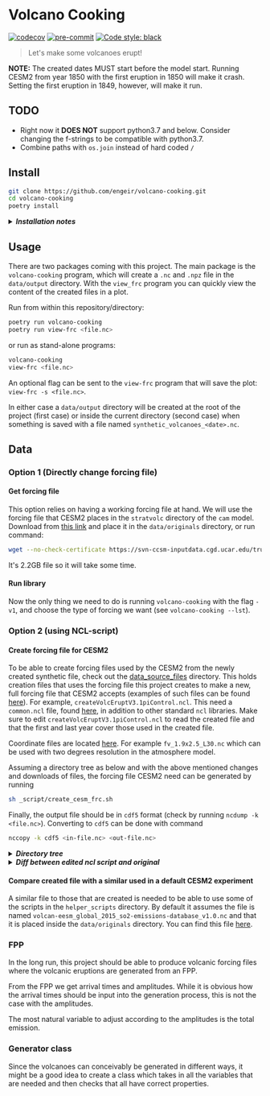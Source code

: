 # Volcano Cooking

[![codecov](https://codecov.io/gh/engeir/volcano-cooking/branch/main/graph/badge.svg?token=8I5VE7LYA4)](https://codecov.io/gh/engeir/volcano-cooking)
[![pre-commit](https://img.shields.io/badge/pre--commit-enabled-brightgreen?logo=pre-commit&logoColor=white)](https://github.com/pre-commit/pre-commit)
[![Code style: black](https://img.shields.io/badge/code%20style-black-000000.svg)](https://github.com/psf/black)

> Let's make some volcanoes erupt!

__NOTE:__ The created dates MUST start before the model start. Running CESM2 from year
1850 with the first eruption in 1850 will make it crash. Setting the first eruption in
1849, however, will make it run.

## TODO

- Right now it **DOES NOT** support python3.7 and below. Consider changing the f-strings
  to be compatible with python3.7.
- Combine paths with `os.join` instead of hard coded `/`

## Install

```sh
git clone https://github.com/engeir/volcano-cooking.git
cd volcano-cooking
poetry install
```

<details><summary><i><b>Installation notes</b></i></summary><br><ul>
The package <code>fppy</code> will not be installed properly since it is specified with
a path to a local copy. To install <code>fppy</code>, clone the <a
href="https://github.com/uit-cosmo/fppy">repo</a> and edit <code>pyproject.toml</code> by
changing the relative path to where you cloned <code>fppy</code>. Alternatively, you can
clone and install <code>fppy</code> into the virtual environment from the root of the
<code>fppy</code> repository with

```sh
pip install -e .
```

</ul></details>

## Usage

There are two packages coming with this project. The main package is the `volcano-cooking`
program, which will create a `.nc` and `.npz` file in the `data/output` directory. With
the `view_frc` program you can quickly view the content of the created files in a plot.

Run from within this repository/directory:

```sh
poetry run volcano-cooking
poetry run view-frc <file.nc>
```

or run as stand-alone programs:

```sh
volcano-cooking
view-frc <file.nc>
```

An optional flag can be sent to the `view-frc` program that will save the plot: `view-frc
-s <file.nc>`.

In either case a `data/output` directory will be created at the root of the project (first
case) or inside the current directory (second case) when something is saved with a file
named `synthetic_volcanoes_<date>.nc`.

## Data

### Option 1 (Directly change forcing file)

#### Get forcing file

This option relies on having a working forcing file at hand. We will use the forcing file
that CESM2 places in the `stratvolc` directory of the `cam` model. Download from [this
link][stratvolc-forcing] and place it in the `data/originals` directory, or run command:

```sh
wget --no-check-certificate https://svn-ccsm-inputdata.cgd.ucar.edu/trunk/inputdata/atm/cam/chem/stratvolc/VolcanEESMv3.11_SO2_850-2016_Mscale_Zreduc_2deg_c191125.nc
```

It's 2.2GB file so it will take some time.

#### Run library

Now the only thing we need to do is running `volcano-cooking` with the flag `-v1`, and
choose the type of forcing we want (see `volcano-cooking --lst`).

### Option 2 (using NCL-script)

#### Create forcing file for CESM2

To be able to create forcing files used by the CESM2 from the newly created synthetic
file, check out the [data_source_files] directory. This holds creation files that uses the
forcing file this project creates to make a new, full forcing file that CESM2 accepts
(examples of such files can be found [here][volc-frc-complete]). For example,
`createVolcEruptV3.1piControl.ncl`. This need a `common.ncl` file, found
[here][common-ncl], in addition to other standard `ncl` libraries. Make sure to edit
`createVolcEruptV3.1piControl.ncl` to read the created file and that the first and last
year cover those used in the created file.

Coordinate files are located [here][coord-file]. For example `fv_1.9x2.5_L30.nc` which can
be used with two degrees resolution in the atmosphere model.

Assuming a directory tree as below and with the above mentioned changes and downloads of
files, the forcing file CESM2 need can be generated by running

```sh
sh _script/create_cesm_frc.sh
```

Finally, the output file should be in `cdf5` format (check by running `ncdump -k
<file.nc>`). Converting to `cdf5` can be done with command

```sh
nccopy -k cdf5 <in-file.nc> <out-file.nc>
```

<details><summary><i><b>Directory tree</b></i></summary><br><ul>

```code
.
├── data
│   ├── originals
│   │   ├── createVolcEruptV3.1piControl.ncl
│   │   ├── createVolcEruptV3.1piControl.ncl.original
│   │   ├── fv_0.9x1.25_L30.nc
│   │   ├── fv_1.9x2.5_L30.nc
│   │   ├── volcan-eesm_global_2015_so2-emissions-database_v1.0.nc
│   └── output
│       ├── synthetic_volcanoes_20211126_1128.nc
│       └── synthetic_volcanoes_20211126_1128.npz
├── LICENSE
├── poetry.lock
├── pyproject.toml
├── README.md
├── _script
│   └── create_cesm_frc.sh
├── setup.cfg
├── src
│   └── ...
└── tests
    └── ...
```

</ul></details>

<details><summary><i><b>Diff between edited ncl script and original</b></i></summary><br><ul>

```diff
# diff data/originals/createVolcEruptV3.1piControl.ncl.original data/originals/createVolcEruptV3.1piControl.ncl
1c1
< load "$CODE_PATH/ncl/lib/common.ncl"
---
> load "/home/een023/programs/miniconda3/ncl/lib/common.ncl"
20,21c20,21
<   res="1deg"
<   print("Horizontal resolution not set; defaulting to 1deg (0.95x1.25). For 1.9x2.5: setenv resolution 2deg")
---
>   res="2deg"
>   print("Horizontal resolution not set; defaulting to 2deg (1.9x2.5). For 0.95x1.25: setenv resolution 1deg")
25c25
<   templateFilename = "/glade/work/mmills/inputdata/grids/coords_1.9x2.5_L88_c150828.nc"
---
>   templateFilename = getenv("COORDS2DEG")
28c28
<     templateFilename = "/glade/work/mmills/inputdata/grids/coords_0.95x1.25_L70_c150828.nc"
---
>     templateFilename = getenv("COORDS1DEG")
56,57c56,57
< filepath="/glade/work/mmills/data/VolcanEESM/"
< outfilepath="/glade/p/acom/acom-climate/cesm2/inputdata/atm/cam/chem/stratvolc/"
---
> filepath=getenv("SYNTH_FILE_DIR")+"/"
> outfilepath=getenv("DATA_OUT")+"/"
59,60c59,60
< infilename   ="volcan-eesm_global_2015_so2-emissions-database_v3.1_c180414"
< infiletype = "nc"
---
> infilename = getenv("SYNTH_BASE")
> infiletype = getenv("SYNTH_EXT")
62c62
< outfilename="VolcanEESMv3.10_piControl_SO2_"+firstYear+"-"+lastYear+"average"
---
> outfilename="VolcanEESMvEnger_piControl_SO2_"+firstYear+"-"+lastYear+"average"
```

</ul></details>

#### Compare created file with a similar used in a default CESM2 experiment

A similar file to those that are created is needed to be able to use some of the scripts
in the `helper_scripts` directory. By default it assumes the file is named
`volcan-eesm_global_2015_so2-emissions-database_v1.0.nc` and that it is placed inside the
`data/originals` directory. You can find this file [here][volc-frc].

### FPP

In the long run, this project should be able to produce volcanic forcing files where the
volcanic eruptions are generated from an FPP.

From the FPP we get arrival times and amplitudes. While it is obvious how the arrival
times should be input into the generation process, this is not the case with the
amplitudes.

The most natural variable to adjust according to the amplitudes is the total emission.

### Generator class

Since the volcanoes can conceivably be generated in different ways, it might be a good
idea to create a class which takes in all the variables that are needed and then checks
that all have correct properties.

[data_source_files]: https://svn.code.sf.net/p/codescripts/code/trunk/ncl/emission
[common-ncl]: http://svn.code.sf.net/p/codescripts/code/trunk/ncl/lib/common.ncl
[coord-file]: https://svn-ccsm-inputdata.cgd.ucar.edu/trunk/inputdata/atm/cam/coords/
[coords-repo]: https://svn-ccsm-inputdata.cgd.ucar.edu/trunk/inputdata/share/scripgrids/
[volc-frc]: http://catalogue.ceda.ac.uk/uuid/bfbd5ec825fa422f9a858b14ae7b2a0d
[volc-frc-complete]: https://svn-ccsm-inputdata.cgd.ucar.edu/trunk/inputdata/atm/cam/chem/stratvolc/
[stratvolc-forcing]: https://svn-ccsm-inputdata.cgd.ucar.edu/trunk/inputdata/atm/cam/chem/stratvolc/VolcanEESMv3.11_SO2_850-2016_Mscale_Zreduc_2deg_c191125.nc
